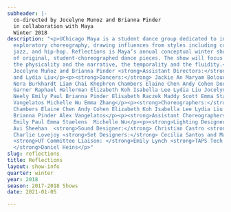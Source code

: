 ```yaml
---
subheader: |-
  co-directed by Jocelyne Munoz and Brianna Pinder
  in collaboration with Maya
  Winter 2018
description: "<p>UChicago Maya is a student dance group dedicated to innovative and
  exploratory choreography, drawing influences from styles including contemporary,
  jazz, and hip-hop. Reflections is Maya’s annual conceptual winter show and is composed
  of original, student-choreographed dance pieces. The show will focus on reflections:
  the physicality and the narrative, the temporality and the fluidity.</p><p><strong>Directors:</strong>
  Jocelyne Muñoz and Brianna Pinder <strong>Assistant Directors:</strong> Andy Cohen
  and Lydia Liu</p><p><strong>Dancers:</strong> Jackie An Maryam Bolouri Sofiya Boroday
  Nora Burkhardt Liam Chai Khephren Chambers Elaine Chen Andy Cohen Doremi Feng Leah
  Garner Raphael Hallerman Elizabeth Koh Isabella Lee Lydia Liu Jocelyne Muñoz Maria
  Neely Emily Paul Brianna Pinder Elisabeth Raczek Maddy Scott Emma Staelens Alex
  Vangelatos Michelle Wu Emma Zhang</p><p><strong>Choreographers:</strong> Khephren
  Chambers Elaine Chen Andy Cohen Elizabeth Koh Isabella Lee Lydia Liu Jocelyne Muñoz
  Brianna Pinder Alex Vangelatos</p><p><strong>Assistant Choreographers:</strong>
  Emily Paul Emma Staelens  Michelle Wu</p><p><strong>Lighting Designer:</strong>
  Avi Sheehan  <strong>Sound Designer:</strong> Christian Castro <strong>Stage Manager:</strong>
  Charlie Lovejoy <strong>Set Designers:</strong> Cecilia Santos and Marina Santos
  <strong>UT Committee Liaison: </strong>Emily Lynch <strong>TAPS Tech Staff Liaison:
  </strong>Daniel Heins</p>"
slug: reflections
title: Reflections
layout: show-info
quarter: winter
year: 2018
season: 2017-2018 Shows
date: 2021-01-05

---
```

